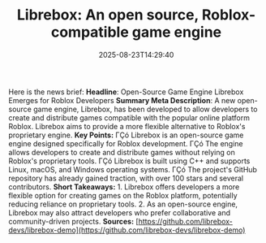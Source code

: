 ﻿---
title: "Librebox: An open source, Roblox-compatible game engine"
date: "2025-08-23T14:29:40"
category: "Markets"
summary: ""
slug: "librebox an open source robloxcompatible game engine"
source_urls:
  - "https://github.com/librebox-devs/librebox-demo"
seo:
  title: "Librebox: An open source, Roblox-compatible game engine | Hash n Hedge"
  description: ""
  keywords: ["news", "markets", "brief"]
---
Here is the news brief:  **Headline**: Open-Source Game Engine Librebox Emerges for Roblox Developers  **Summary Meta Description**: A new open-source game engine, Librebox, has been developed to allow developers to create and distribute games compatible with the popular online platform Roblox. Librebox aims to provide a more flexible alternative to Roblox's proprietary engine.  **Key Points:**  ΓÇó Librebox is an open-source game engine designed specifically for Roblox development. ΓÇó The engine allows developers to create and distribute games without relying on Roblox's proprietary tools. ΓÇó Librebox is built using C++ and supports Linux, macOS, and Windows operating systems. ΓÇó The project's GitHub repository has already gained traction, with over 100 stars and several contributors.  **Short Takeaways:**  1. Librebox offers developers a more flexible option for creating games on the Roblox platform, potentially reducing reliance on proprietary tools. 2. As an open-source engine, Librebox may also attract developers who prefer collaborative and community-driven projects.  **Sources:**  [https://github.com/librebox-devs/librebox-demo](https://github.com/librebox-devs/librebox-demo) 
